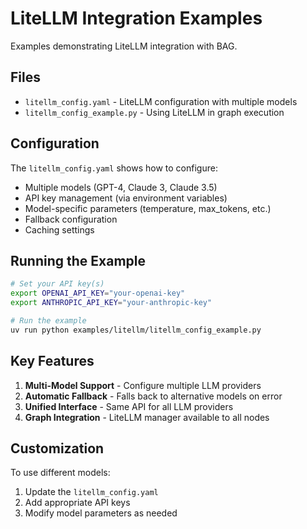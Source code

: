 # LiteLLM Integration Examples

Examples demonstrating LiteLLM integration with BAG.

## Files

- `litellm_config.yaml` - LiteLLM configuration with multiple models
- `litellm_config_example.py` - Using LiteLLM in graph execution

## Configuration

The `litellm_config.yaml` shows how to configure:
- Multiple models (GPT-4, Claude 3, Claude 3.5)
- API key management (via environment variables)
- Model-specific parameters (temperature, max_tokens, etc.)
- Fallback configuration
- Caching settings

## Running the Example

```bash
# Set your API key(s)
export OPENAI_API_KEY="your-openai-key"
export ANTHROPIC_API_KEY="your-anthropic-key"

# Run the example
uv run python examples/litellm/litellm_config_example.py
```

## Key Features

1. **Multi-Model Support** - Configure multiple LLM providers
2. **Automatic Fallback** - Falls back to alternative models on error
3. **Unified Interface** - Same API for all LLM providers
4. **Graph Integration** - LiteLLM manager available to all nodes

## Customization

To use different models:
1. Update the `litellm_config.yaml`
2. Add appropriate API keys
3. Modify model parameters as needed
